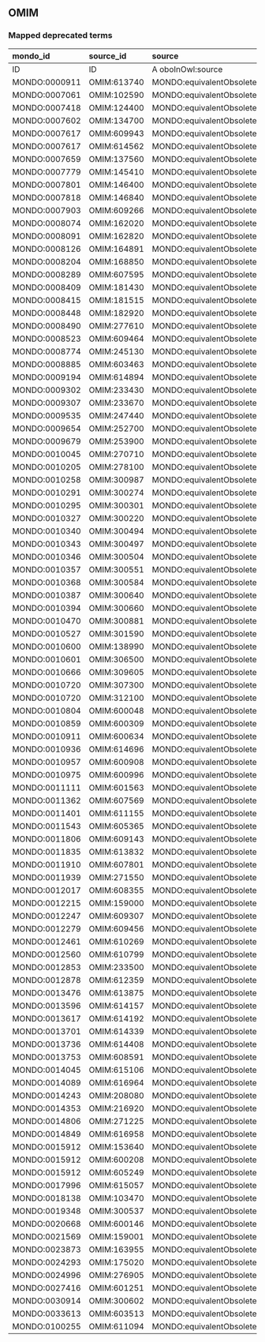 ## OMIM
### Mapped deprecated terms
| mondo_id      | source_id   | source                   |
|:--------------|:------------|:-------------------------|
| ID            | ID          | A oboInOwl:source        |
| MONDO:0000911 | OMIM:613740 | MONDO:equivalentObsolete |
| MONDO:0007061 | OMIM:102590 | MONDO:equivalentObsolete |
| MONDO:0007418 | OMIM:124400 | MONDO:equivalentObsolete |
| MONDO:0007602 | OMIM:134700 | MONDO:equivalentObsolete |
| MONDO:0007617 | OMIM:609943 | MONDO:equivalentObsolete |
| MONDO:0007617 | OMIM:614562 | MONDO:equivalentObsolete |
| MONDO:0007659 | OMIM:137560 | MONDO:equivalentObsolete |
| MONDO:0007779 | OMIM:145410 | MONDO:equivalentObsolete |
| MONDO:0007801 | OMIM:146400 | MONDO:equivalentObsolete |
| MONDO:0007818 | OMIM:146840 | MONDO:equivalentObsolete |
| MONDO:0007903 | OMIM:609266 | MONDO:equivalentObsolete |
| MONDO:0008074 | OMIM:162020 | MONDO:equivalentObsolete |
| MONDO:0008091 | OMIM:162820 | MONDO:equivalentObsolete |
| MONDO:0008126 | OMIM:164891 | MONDO:equivalentObsolete |
| MONDO:0008204 | OMIM:168850 | MONDO:equivalentObsolete |
| MONDO:0008289 | OMIM:607595 | MONDO:equivalentObsolete |
| MONDO:0008409 | OMIM:181430 | MONDO:equivalentObsolete |
| MONDO:0008415 | OMIM:181515 | MONDO:equivalentObsolete |
| MONDO:0008448 | OMIM:182920 | MONDO:equivalentObsolete |
| MONDO:0008490 | OMIM:277610 | MONDO:equivalentObsolete |
| MONDO:0008523 | OMIM:609464 | MONDO:equivalentObsolete |
| MONDO:0008774 | OMIM:245130 | MONDO:equivalentObsolete |
| MONDO:0008885 | OMIM:603463 | MONDO:equivalentObsolete |
| MONDO:0009194 | OMIM:614894 | MONDO:equivalentObsolete |
| MONDO:0009302 | OMIM:233430 | MONDO:equivalentObsolete |
| MONDO:0009307 | OMIM:233670 | MONDO:equivalentObsolete |
| MONDO:0009535 | OMIM:247440 | MONDO:equivalentObsolete |
| MONDO:0009654 | OMIM:252700 | MONDO:equivalentObsolete |
| MONDO:0009679 | OMIM:253900 | MONDO:equivalentObsolete |
| MONDO:0010045 | OMIM:270710 | MONDO:equivalentObsolete |
| MONDO:0010205 | OMIM:278100 | MONDO:equivalentObsolete |
| MONDO:0010258 | OMIM:300987 | MONDO:equivalentObsolete |
| MONDO:0010291 | OMIM:300274 | MONDO:equivalentObsolete |
| MONDO:0010295 | OMIM:300301 | MONDO:equivalentObsolete |
| MONDO:0010327 | OMIM:300220 | MONDO:equivalentObsolete |
| MONDO:0010340 | OMIM:300494 | MONDO:equivalentObsolete |
| MONDO:0010343 | OMIM:300497 | MONDO:equivalentObsolete |
| MONDO:0010346 | OMIM:300504 | MONDO:equivalentObsolete |
| MONDO:0010357 | OMIM:300551 | MONDO:equivalentObsolete |
| MONDO:0010368 | OMIM:300584 | MONDO:equivalentObsolete |
| MONDO:0010387 | OMIM:300640 | MONDO:equivalentObsolete |
| MONDO:0010394 | OMIM:300660 | MONDO:equivalentObsolete |
| MONDO:0010470 | OMIM:300881 | MONDO:equivalentObsolete |
| MONDO:0010527 | OMIM:301590 | MONDO:equivalentObsolete |
| MONDO:0010600 | OMIM:138990 | MONDO:equivalentObsolete |
| MONDO:0010601 | OMIM:306500 | MONDO:equivalentObsolete |
| MONDO:0010666 | OMIM:309605 | MONDO:equivalentObsolete |
| MONDO:0010720 | OMIM:307300 | MONDO:equivalentObsolete |
| MONDO:0010720 | OMIM:312100 | MONDO:equivalentObsolete |
| MONDO:0010804 | OMIM:600048 | MONDO:equivalentObsolete |
| MONDO:0010859 | OMIM:600309 | MONDO:equivalentObsolete |
| MONDO:0010911 | OMIM:600634 | MONDO:equivalentObsolete |
| MONDO:0010936 | OMIM:614696 | MONDO:equivalentObsolete |
| MONDO:0010957 | OMIM:600908 | MONDO:equivalentObsolete |
| MONDO:0010975 | OMIM:600996 | MONDO:equivalentObsolete |
| MONDO:0011111 | OMIM:601563 | MONDO:equivalentObsolete |
| MONDO:0011362 | OMIM:607569 | MONDO:equivalentObsolete |
| MONDO:0011401 | OMIM:611155 | MONDO:equivalentObsolete |
| MONDO:0011543 | OMIM:605365 | MONDO:equivalentObsolete |
| MONDO:0011806 | OMIM:609143 | MONDO:equivalentObsolete |
| MONDO:0011835 | OMIM:613832 | MONDO:equivalentObsolete |
| MONDO:0011910 | OMIM:607801 | MONDO:equivalentObsolete |
| MONDO:0011939 | OMIM:271550 | MONDO:equivalentObsolete |
| MONDO:0012017 | OMIM:608355 | MONDO:equivalentObsolete |
| MONDO:0012215 | OMIM:159000 | MONDO:equivalentObsolete |
| MONDO:0012247 | OMIM:609307 | MONDO:equivalentObsolete |
| MONDO:0012279 | OMIM:609456 | MONDO:equivalentObsolete |
| MONDO:0012461 | OMIM:610269 | MONDO:equivalentObsolete |
| MONDO:0012560 | OMIM:610799 | MONDO:equivalentObsolete |
| MONDO:0012853 | OMIM:233500 | MONDO:equivalentObsolete |
| MONDO:0012878 | OMIM:612359 | MONDO:equivalentObsolete |
| MONDO:0013476 | OMIM:613875 | MONDO:equivalentObsolete |
| MONDO:0013596 | OMIM:614157 | MONDO:equivalentObsolete |
| MONDO:0013617 | OMIM:614192 | MONDO:equivalentObsolete |
| MONDO:0013701 | OMIM:614339 | MONDO:equivalentObsolete |
| MONDO:0013736 | OMIM:614408 | MONDO:equivalentObsolete |
| MONDO:0013753 | OMIM:608591 | MONDO:equivalentObsolete |
| MONDO:0014045 | OMIM:615106 | MONDO:equivalentObsolete |
| MONDO:0014089 | OMIM:616964 | MONDO:equivalentObsolete |
| MONDO:0014243 | OMIM:208080 | MONDO:equivalentObsolete |
| MONDO:0014353 | OMIM:216920 | MONDO:equivalentObsolete |
| MONDO:0014806 | OMIM:271225 | MONDO:equivalentObsolete |
| MONDO:0014849 | OMIM:616958 | MONDO:equivalentObsolete |
| MONDO:0015912 | OMIM:153640 | MONDO:equivalentObsolete |
| MONDO:0015912 | OMIM:600208 | MONDO:equivalentObsolete |
| MONDO:0015912 | OMIM:605249 | MONDO:equivalentObsolete |
| MONDO:0017996 | OMIM:615057 | MONDO:equivalentObsolete |
| MONDO:0018138 | OMIM:103470 | MONDO:equivalentObsolete |
| MONDO:0019348 | OMIM:300537 | MONDO:equivalentObsolete |
| MONDO:0020668 | OMIM:600146 | MONDO:equivalentObsolete |
| MONDO:0021569 | OMIM:159001 | MONDO:equivalentObsolete |
| MONDO:0023873 | OMIM:163955 | MONDO:equivalentObsolete |
| MONDO:0024293 | OMIM:175020 | MONDO:equivalentObsolete |
| MONDO:0024996 | OMIM:276905 | MONDO:equivalentObsolete |
| MONDO:0027416 | OMIM:601251 | MONDO:equivalentObsolete |
| MONDO:0030914 | OMIM:300602 | MONDO:equivalentObsolete |
| MONDO:0033613 | OMIM:603513 | MONDO:equivalentObsolete |
| MONDO:0100255 | OMIM:611094 | MONDO:equivalentObsolete |